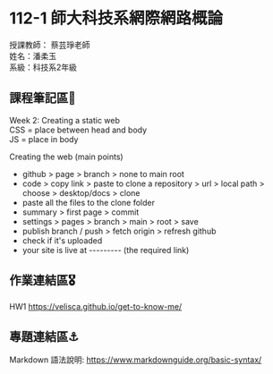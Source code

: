 # 112-1 師大科技系網際網路概論

授課教師： 蔡芸琤老師  
姓名：潘柔玉  
系級：科技系2年級  

## 課程筆記區🧳
Week 2: Creating a static web  
CSS = place between head and body  
JS = place in body  

Creating the web (main points)  
- github > page > branch > none to main root
- code > copy link > paste to clone a repository  > url  > local path > choose > desktop/docs > clone  
- paste all the files to the clone folder
- summary > first page > commit
- settings > pages > branch > main > root > save  
- publish branch / push > fetch origin > refresh github
- check if it's uploaded
- your site is live at --------- (the required link)  

## 作業連結區🎖️
HW1 https://velisca.github.io/get-to-know-me/

## 專題連結區⚓️
Markdown 語法說明: https://www.markdownguide.org/basic-syntax/

